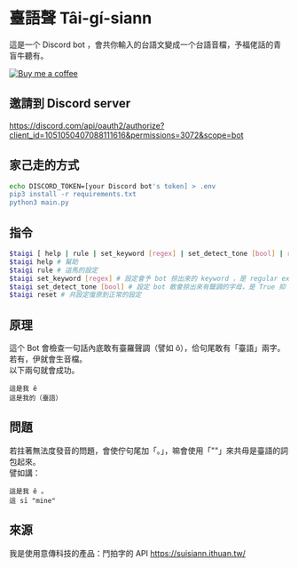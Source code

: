 # 臺語聲 Tâi-gí-siann
這是一个 Discord bot ，會共你輸入的台語文變成一个台語音檔，予福佬話的青盲牛聽有。

[![Buy me a coffee](https://cdn.buymeacoffee.com/buttons/v2/default-yellow.png)](https://www.buymeacoffee.com/zuozing112l)

## 邀請到 Discord server
https://discord.com/api/oauth2/authorize?client_id=1051050407088111616&permissions=3072&scope=bot

## 家己走的方式
```bash
echo DISCORD_TOKEN=[your Discord bot's token] > .env
pip3 install -r requirements.txt
python3 main.py
```

## 指令
```bash
$taigi [ help | rule | set_keyword [regex] | set_detect_tone [bool] | reset ]
$taigi help # 幫助
$taigi rule # 這馬的設定
$taigi set_keyword [regex] # 設定會予 bot 掠出來的 keyword ，是 regular expression 。正常是 [\[「\'"\(（][台臺]語[\)）\]」\'"]$
$taigi set_detect_tone [bool] # 設定 bot 敢會掠出來有聲調的字母，是 True 抑 False 。正常是 True
$taigi reset # 共設定復原到正常的設定
```

## 原理
這个 Bot 會檢查一句話內底敢有臺羅聲調（譬如 ô），佮句尾敢有「臺語」兩字。  
若有，伊就會生音檔。  
以下兩句就會成功。  
```
這是我 ê
這是我的（臺語）
```

## 問題
若拄著無法度發音的問題，會使佇句尾加「。」，嘛會使用「""」來共毋是臺語的詞包起來。  
譬如講：  
```
這是我 ê 。
這 sī "mine"
```

## 來源
我是使用意傳科技的產品：鬥拍字的 API https://suisiann.ithuan.tw/

